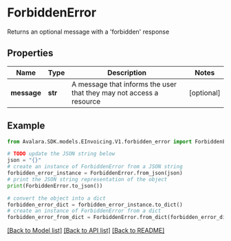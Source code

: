 # ForbiddenError

Returns an optional message with a 'forbidden' response

## Properties

Name | Type | Description | Notes
------------ | ------------- | ------------- | -------------
**message** | **str** | A message that informs the user that they may not access a resource | [optional] 

## Example

```python
from Avalara.SDK.models.EInvoicing.V1.forbidden_error import ForbiddenError

# TODO update the JSON string below
json = "{}"
# create an instance of ForbiddenError from a JSON string
forbidden_error_instance = ForbiddenError.from_json(json)
# print the JSON string representation of the object
print(ForbiddenError.to_json())

# convert the object into a dict
forbidden_error_dict = forbidden_error_instance.to_dict()
# create an instance of ForbiddenError from a dict
forbidden_error_from_dict = ForbiddenError.from_dict(forbidden_error_dict)
```
[[Back to Model list]](../README.md#documentation-for-models) [[Back to API list]](../README.md#documentation-for-api-endpoints) [[Back to README]](../README.md)


